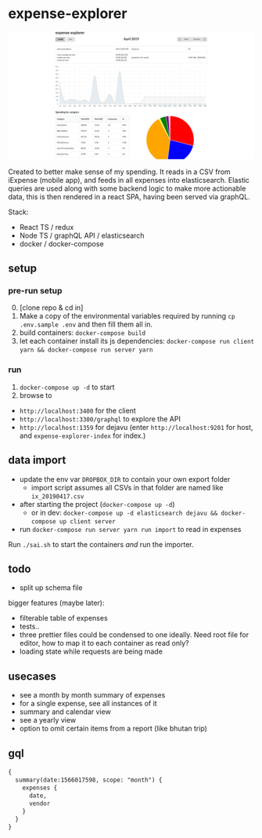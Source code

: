 # expense-explorer

![expense explorer](./expense-explorer.png)

Created to better make sense of my spending.
It reads in a CSV from iExpense (mobile app), and feeds in all expenses into elasticsearch. Elastic queries are used along with some backend logic to make more actionable data, this is then rendered in a react SPA, having been served via graphQL.

Stack:
- React TS / redux
- Node TS / graphQL API / elasticsearch
- docker / docker-compose

## setup

### pre-run setup

0. [clone repo & cd in]
1. Make a copy of the environmental variables required by running `cp .env.sample .env` and then fill them all in.
2. build containers: `docker-compose build`
3. let each container install its js dependencies: `docker-compose run client yarn && docker-compose run server yarn`

### run

1. `docker-compose up -d` to start
2. browse to
  - `http://localhost:3400` for the client
  - `http://localhost:3300/graphql` to explore the API
  - `http://localhost:1359` for dejavu (enter `http://localhost:9201` for host, and `expense-explorer-index` for index.)

## data import

- update the env var `DROPBOX_DIR` to contain your own export folder
	- import script assumes all CSVs in that folder are named like `ix_20190417.csv`
- after starting the project (`docker-compose up -d`)
	- or in dev: `docker-compose up -d elasticsearch dejavu && docker-compose up client server`
- run `docker-compose run server yarn run import` to read in expenses




Run `./sai.sh` to start the containers *and* run the importer.

## todo

- split up schema file

bigger features (maybe later):
- filterable table of expenses
- tests..
- three prettier files could be condensed to one ideally. Need root file for editor, how to map it to each container as read only?
- loading state while requests are being made

## usecases

- see a month by month summary of expenses
- for a single expense, see all instances of it
- summary and calendar view
- see a yearly view
- option to omit certain items from a report (like bhutan trip)

## gql

```
{
  summary(date:1566017598, scope: "month") {
    expenses {
      date,
      vendor
    }
  }
}
```